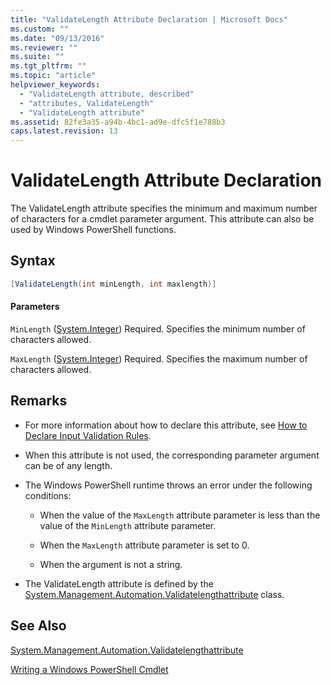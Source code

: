 ```yaml
---
title: "ValidateLength Attribute Declaration | Microsoft Docs"
ms.custom: ""
ms.date: "09/13/2016"
ms.reviewer: ""
ms.suite: ""
ms.tgt_pltfrm: ""
ms.topic: "article"
helpviewer_keywords:
  - "ValidateLength attribute, described"
  - "attributes, ValidateLength"
  - "ValidateLength attribute"
ms.assetid: 82fe3a35-a94b-4bc1-ad9e-dfc5f1e788b3
caps.latest.revision: 13
---
```

# ValidateLength Attribute Declaration

The ValidateLength attribute specifies the minimum and maximum number of characters for a cmdlet parameter argument. This attribute can also be used by Windows PowerShell functions.

## Syntax

```csharp
[ValidateLength(int minLength, int maxlength)]
```

#### Parameters

`MinLength` ([System.Integer](/dotnet/api/System.Integer))
Required. Specifies the minimum number of characters allowed.

`MaxLength` ([System.Integer](/dotnet/api/System.Integer))
Required. Specifies the maximum number of characters allowed.

## Remarks

- For more information about how to declare this attribute, see [How to Declare Input Validation Rules](http://msdn.microsoft.com/en-us/544c2100-62ba-4be4-b2a2-cc0d4e4fc45b).

- When this attribute is not used, the corresponding parameter argument can be of any length.

- The Windows PowerShell runtime throws an error under the following conditions:

    - When the value of the `MaxLength` attribute parameter is less than the value of the `MinLength` attribute parameter.

    - When the `MaxLength` attribute parameter is set to 0.

    - When the argument is not a string.

- The ValidateLength attribute is defined by the [System.Management.Automation.Validatelengthattribute](/dotnet/api/System.Management.Automation.ValidateLengthAttribute) class.

## See Also

[System.Management.Automation.Validatelengthattribute](/dotnet/api/System.Management.Automation.ValidateLengthAttribute)

[Writing a Windows PowerShell Cmdlet](./writing-a-windows-powershell-cmdlet.md)
